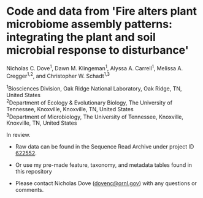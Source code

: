 # Code and data from 'Fire alters plant microbiome assembly patterns: integrating the plant and soil microbial response to disturbance'

Nicholas C. Dove<sup>1</sup>, Dawn M. Klingeman<sup>1</sup>, Alyssa A. Carrell<sup>1</sup>, Melissa A. Cregger<sup>1,2</sup>, and Christopher W. Schadt<sup>1,3</sup>

<sup>1</sup>Biosciences Division, Oak Ridge National Laboratory, Oak Ridge, TN, United States<br>
<sup>2</sup>Department of Ecology & Evolutionary Biology, The University of Tennessee, Knoxville, Knoxville, TN, United States<br>
<sup>3</sup>Department of Microbiology, The University of Tennessee, Knoxville, Knoxville, TN, United States

In review.

- Raw data can be found in the Sequence Read Archive under project ID <a href="https://www.ncbi.nlm.nih.gov/bioproject/622552">622552</a>.

- Or use my pre-made feature, taxonomy, and metadata tables found in this repository

- Please contact Nicholas Dove (dovenc@ornl.gov) with any questions or comments.

